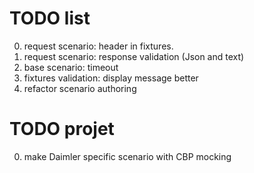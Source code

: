 # TODO list

0. request scenario: header in fixtures.
0. request scenario: response validation (Json and text)
0. base scenario: timeout
0. fixtures validation: display message better
0. refactor scenario authoring

# TODO projet

0. make Daimler specific scenario with CBP mocking

